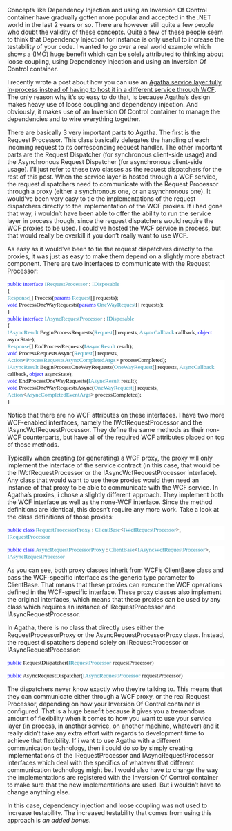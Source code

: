 Concepts like Dependency Injection and using an Inversion Of Control container have gradually gotten more popular and accepted in the .NET world in the last 2 years or so. There are however still quite a few people who doubt the validity of these concepts. Quite a few of these people seem to think that Dependency Injection for instance is only useful to increase the testability of your code. I wanted to go over a real world example which shows a (IMO) huge benefit which can be solely attributed to thinking about loose coupling, using Dependency Injection and using an Inversion Of Control container.

I recently wrote a post about how you can use an <a href="http://davybrion.com/blog/2009/12/running-an-agatha-service-layer-in-process-without-wcf/" target="_blank">Agatha service layer fully in-process instead of having to host it in a different service through WCF</a>. The only reason why it’s so easy to do that, is because Agatha’s design makes heavy use of loose coupling and dependency injection. And obviously, it makes use of an Inversion Of Control container to manage the dependencies and to wire everything together.

There are basically 3 very important parts to Agatha. The first is the Request Processor. This class basically delegates the handling of each incoming request to its corresponding request handler. The other important parts are the Request Dispatcher (for synchronous client-side usage) and the Asynchronous Request Dispatcher (for asynchronous client-side usage). I’ll just refer to these two classes as the request dispatchers for the rest of this post. When the service layer is hosted through a WCF service, the request dispatchers need to communicate with the Request Processor through a proxy (either a synchronous one, or an asynchronous one). It would’ve been very easy to tie the implementations of the request dispatchers directly to the implementation of the WCF proxies. If i had gone that way, i wouldn’t have been able to offer the ability to run the service layer in process though, since the request dispatchers would require the WCF proxies to be used. I could’ve hosted the WCF service in process, but that would really be overkill if you don’t really want to use WCF.

As easy as it would’ve been to tie the request dispatchers directly to the proxies, it was just as easy to make them depend on a slightly more abstract component. There are two interfaces to communicate with the Request Processor:

<div style="font-family: consolas; background: white; color: black; font-size: 10pt">   <p style="margin: 0px"> <span style="color: blue">public</span> <span style="color: blue">interface</span> <span style="color: #2b91af">IRequestProcessor</span> : <span style="color: #2b91af">IDisposable</span></p>    <p style="margin: 0px"> {</p>    <p style="margin: 0px"> <span style="color: #2b91af">Response</span>[] Process(<span style="color: blue">params</span> <span style="color: #2b91af">Request</span>[] requests);</p>    <p style="margin: 0px"> <span style="color: blue">void</span> ProcessOneWayRequests(<span style="color: blue">params</span> <span style="color: #2b91af">OneWayRequest</span>[] requests);</p>    <p style="margin: 0px"> }</p>    <p style="margin: 0px"></p> </div>  <div style="font-family: consolas; background: white; color: black; font-size: 10pt">   <p style="margin: 0px"> <span style="color: blue">public</span> <span style="color: blue">interface</span> <span style="color: #2b91af">IAsyncRequestProcessor</span> : <span style="color: #2b91af">IDisposable</span></p>    <p style="margin: 0px"> {</p>    <p style="margin: 0px"> <span style="color: #2b91af">IAsyncResult</span> BeginProcessRequests(<span style="color: #2b91af">Request</span>[] requests, <span style="color: #2b91af">AsyncCallback</span> callback, <span style="color: blue">object</span> asyncState);</p>    <p style="margin: 0px"> <span style="color: #2b91af">Response</span>[] EndProcessRequests(<span style="color: #2b91af">IAsyncResult</span> result);</p>    <p style="margin: 0px"> <span style="color: blue">void</span> ProcessRequestsAsync(<span style="color: #2b91af">Request</span>[] requests, <span style="color: #2b91af">Action</span>&lt;<span style="color: #2b91af">ProcessRequestsAsyncCompletedArgs</span>&gt; processCompleted);</p>    <p style="margin: 0px"></p>    <p style="margin: 0px"> <span style="color: #2b91af">IAsyncResult</span> BeginProcessOneWayRequests(<span style="color: #2b91af">OneWayRequest</span>[] requests, <span style="color: #2b91af">AsyncCallback</span> callback, <span style="color: blue">object</span> asyncState);</p>    <p style="margin: 0px"> <span style="color: blue">void</span> EndProcessOneWayRequests(<span style="color: #2b91af">IAsyncResult</span> result);</p>    <p style="margin: 0px"> <span style="color: blue">void</span> ProcessOneWayRequestsAsync(<span style="color: #2b91af">OneWayRequest</span>[] requests, <span style="color: #2b91af">Action</span>&lt;<span style="color: #2b91af">AsyncCompletedEventArgs</span>&gt; processCompleted);</p>    <p style="margin: 0px"> }</p> </div>

Notice that there are no WCF attributes on these interfaces. I have two more WCF-enabled interfaces, namely the IWcfRequestProcessor and the IAsyncWcfRequestProcessor. They define the same methods as their non-WCF counterparts, but have all of the required WCF attributes placed on top of those methods.

Typically when creating (or generating) a WCF proxy, the proxy will only implement the interface of the service contract (in this case, that would be the IWcfRequestProcessor or the IAsyncWcfRequestProcessor interface). Any class that would want to use these proxies would then need an instance of that proxy to be able to communicate with the WCF service. In Agatha’s proxies, i chose a slightly different approach. They implement both the WCF interface as well as the none-WCF interface. Since the method definitions are identical, this doesn’t require any more work. Take a look at the class definitions of those proxies:

<div style="font-family: consolas; background: white; color: black; font-size: 10pt">   <p style="margin: 0px"> <span style="color: blue">public</span> <span style="color: blue">class</span> <span style="color: #2b91af">RequestProcessorProxy</span> : <span style="color: #2b91af">ClientBase</span>&lt;<span style="color: #2b91af">IWcfRequestProcessor</span>&gt;, <span style="color: #2b91af">IRequestProcessor</span></p> </div>  <p></p>  <div style="font-family: consolas; background: white; color: black; font-size: 10pt">   <p style="margin: 0px"> <span style="color: blue">public</span> <span style="color: blue">class</span> <span style="color: #2b91af">AsyncRequestProcessorProxy</span> : <span style="color: #2b91af">ClientBase</span>&lt;<span style="color: #2b91af">IAsyncWcfRequestProcessor</span>&gt;, <span style="color: #2b91af">IAsyncRequestProcessor</span></p> </div>

As you can see, both proxy classes inherit from WCF’s ClientBase class and pass the WCF-specific interface as the generic type parameter to ClientBase. That means that these proxies can execute the WCF operations defined in the WCF-specific interface. These proxy classes also implement the original interfaces, which means that these proxies can be used by any class which requires an instance of IRequestProcessor and IAsyncRequestProcessor.

In Agatha, there is no class that directly uses either the RequestProcessorProxy or the AsyncRequestProcessorProxy class. Instead, the request dispatchers depend solely on IRequestProcessor or IAsyncRequestProcessor:

<div style="font-family: consolas; background: white; color: black; font-size: 10pt">   <p style="margin: 0px"> <span style="color: blue">public</span> RequestDispatcher(<span style="color: #2b91af">IRequestProcessor</span> requestProcessor)</p> </div>  <p></p>  <div style="font-family: consolas; background: white; color: black; font-size: 10pt">   <p style="margin: 0px"> <span style="color: blue">public</span> AsyncRequestDispatcher(<span style="color: #2b91af">IAsyncRequestProcessor</span> requestProcessor)</p> </div> 

The dispatchers never know exactly who they’re talking to. This means that they can communicate either through a WCF proxy, or the real Request Processor, depending on how your Inversion Of Control container is configured. That is a huge benefit because it gives you a tremendous amount of flexibility when it comes to how you want to use your service layer (in process, in another service, on another machine, whatever) and it really didn’t take any extra effort with regards to development time to achieve that flexibility. If i want to use Agatha with a different communication technology, then i could do so by simply creating implementations of the IRequestProcessor and IAsyncRequestProcessor interfaces which deal with the specifics of whatever that different communication technology might be. I would also have to change the way the implementations are registered with the Inversion Of Control container to make sure that the new implementations are used. But i wouldn’t have to change anything else.

In this case, dependency injection and loose coupling was not used to increase testability. The increased testability that comes from using this approach is <em>an added bonus</em>.</p>